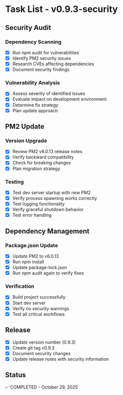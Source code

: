 # Task List - v0.9.3-security

## Security Audit

### Dependency Scanning

- [x] Run npm audit for vulnerabilities
- [x] Identify PM2 security issues
- [x] Research CVEs affecting dependencies
- [x] Document security findings

### Vulnerability Analysis

- [x] Assess severity of identified issues
- [x] Evaluate impact on development environment
- [x] Determine fix strategy
- [x] Plan update approach

## PM2 Update

### Version Upgrade

- [x] Review PM2 v6.0.13 release notes
- [x] Verify backward compatibility
- [x] Check for breaking changes
- [x] Plan migration strategy

### Testing

- [x] Test dev server startup with new PM2
- [x] Verify process spawning works correctly
- [x] Test logging functionality
- [x] Verify graceful shutdown behavior
- [x] Test error handling

## Dependency Management

### Package.json Update

- [x] Update PM2 to v6.0.13
- [x] Run npm install
- [x] Update package-lock.json
- [x] Run npm audit again to verify fixes

### Verification

- [x] Build project successfully
- [x] Start dev server
- [x] Verify no security warnings
- [x] Test all critical workflows

## Release

- [x] Update version number (0.9.3)
- [x] Create git tag v0.9.3
- [x] Document security changes
- [x] Update release notes with security information

## Status

✅ COMPLETED - October 29, 2025
